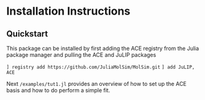 
# Installation Instructions

## Quickstart

This package can be installed by first adding the ACE registry from the Julia package manager and pulling the ACE and JuLIP packages

`] registry add https://github.com/JuliaMolSim/MolSim.git`
`] add JuLIP, ACE`

Next `/examples/tut1.jl` provides an overview of how to set up the ACE basis and how to do perform a simple fit.

